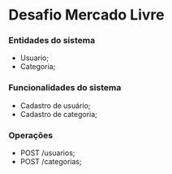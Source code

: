 # Desafio Mercado Livre

### Entidades do sistema
- Usuario;
- Categoria;

### Funcionalidades do sistema
- Cadastro de usuário;
- Cadastro de categoria;

### Operações
- POST /usuarios;
- POST /categorias;
